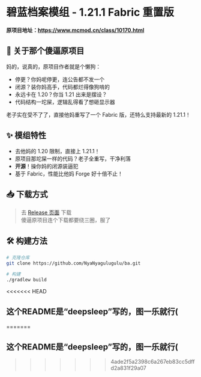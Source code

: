 # 碧蓝档案模组 - 1.21.1 Fabric 重置版

**原项目地址：https://www.mcmod.cn/class/10170.html**

## 🤬 关于那个傻逼原项目

妈的，说真的，原项目作者就是个懒狗：

- 停更？你妈呢停更，连公告都不发一个
- 闭源？装你妈高手，代码都烂得像狗啃的
- 永远卡在 1.20？你当 1.21 出来是摆设？
- 代码结构一坨屎，逻辑乱得看了想砸显示器

老子实在受不了了，直接他妈重写了一个 Fabric 版，还特么支持最新的 1.21.1！

## ✨ 模组特性

- 去他妈的 1.20 限制，直接上 1.21.1！
- 原项目那坨屎一样的代码？老子全重写，干净利落
- **开源**！操你妈的闭源装逼犯
- 基于 Fabric，性能比他妈 Forge 好十倍不止！

## 📥 下载方式

> 去 [Release 页面](https://github.com/NyaNyagulugulu/ba/releases) 下载  
> 傻逼原项目连个下载都要绕三圈，服了

## 🛠️ 构建方法

```bash
# 克隆仓库
git clone https://github.com/NyaNyagulugulu/ba.git

# 构建
./gradlew build
```
<<<<<<< HEAD
## 这个README是“deepsleep”写的，图一乐就行(
=======
## 这个README是“deepsleep”写的，图一乐就行(
>>>>>>> 4ade2f5a2398c6a267eb83cc5dffd2a831f29a07
